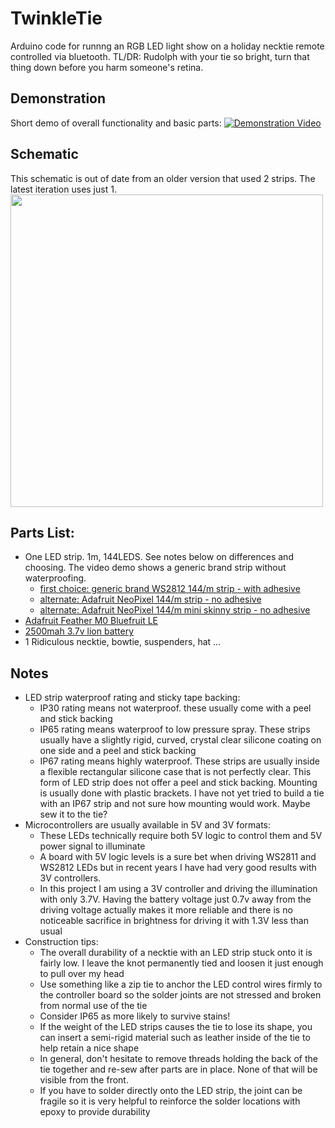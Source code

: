 # TwinkleTie
Arduino code for runnng an RGB LED light show on a holiday necktie remote controlled via bluetooth.
TL/DR: Rudolph with your tie so bright, turn that thing down before you harm someone's retina.

## Demonstration
Short demo of overall functionality and basic parts:
[![Demonstration Video](https://img.youtube.com/vi/xrCQoonOee4/hqdefault.jpg)](https://www.youtube.com/watch?v=xrCQoonOee4)

## Schematic
This schematic is out of date from an older version that used 2 strips. The latest iteration uses just 1.
<img src="https://github.com/greglarious/TwinkleTie/blob/master/TwinkleTieSchematic.png?raw=true" width="500" height="500" />

## Parts List:
- One LED strip. 1m, 144LEDS. See notes below on differences and choosing. The video demo shows a generic brand strip without waterproofing.
  - [first choice: generic brand WS2812 144/m strip - with adhesive](https://www.google.com/search?q=BTF-LIGHTING+WS2812B+144+LEDs) 
  - [alternate: Adafruit NeoPixel 144/m strip - no adhesive](https://www.adafruit.com/product/1506)
  - [alternate: Adafruit NeoPixel 144/m mini skinny strip - no adhesive](https://www.adafruit.com/product/2970)
- [Adafruit Feather M0 Bluefruit LE](https://www.adafruit.com/product/2995)
- [2500mah 3.7v lion battery](https://www.adafruit.com/product/328)
- 1 Ridiculous necktie, bowtie, suspenders, hat ...

## Notes
- LED strip waterproof rating and sticky tape backing:
  - IP30 rating means not waterproof. these usually come with a peel and stick backing
  - IP65 rating means waterproof to low pressure spray. These strips usually have a slightly rigid, curved, crystal clear silicone coating on one side and a peel and stick backing
  - IP67 rating means highly waterproof. These strips are usually inside a flexible rectangular silicone case that is not perfectly clear. This form of LED strip does not offer a peel and stick backing. Mounting is usually done with plastic brackets. I have not yet tried to build a tie with an IP67 strip and not sure how mounting would work. Maybe sew it to the tie?
- Microcontrollers are usually available in 5V and 3V formats:
  - These LEDs technically require both 5V logic to control them and 5V power signal to illuminate
  - A board with 5V logic levels is a sure bet when driving WS2811 and WS2812 LEDs but in recent years I have had very good results with 3V controllers. 
  - In this project I am using a 3V controller and driving the illumination with only 3.7V. Having the battery voltage just 0.7v away from the driving voltage actually makes it more reliable and there is no noticeable sacrifice in brightness for driving it with 1.3V less than usual 
- Construction tips:
  - The overall durability of a necktie with an LED strip stuck onto it is fairly low. I leave the knot permanently tied and loosen it just enough to pull over my head
  - Use something like a zip tie to anchor the LED control wires firmly to the controller board so the solder joints are not stressed and broken from normal use of the tie
  - Consider IP65 as more likely to survive stains!
  - If the weight of the LED strips causes the tie to lose its shape, you can insert a semi-rigid material such as leather inside of the tie to help retain a nice shape
  - In general, don't hesitate to remove threads holding the back of the tie together and re-sew after parts are in place. None of that will be visible from the front.
  - If you have to solder directly onto the LED strip, the joint can be fragile so it is very helpful to reinforce the solder locations with epoxy to provide durability
